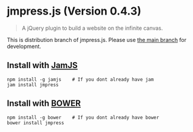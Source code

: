 # jmpress.js (Version 0.4.3)

> A jQuery plugin to build a website on the infinite canvas.

This is distribution branch of jmpress.js. Please use [the main branch](https://github.com/shama/jmpress.js) for development.

## Install with [JamJS](http://jamjs.org)

```
npm install -g jamjs    # If you dont already have jam
jam install jmpress
```

## Install with [BOWER](http://twitter.github.com/bower/)

```
npm install -g bower    # If you dont already have bower
bower install jmpress
```
